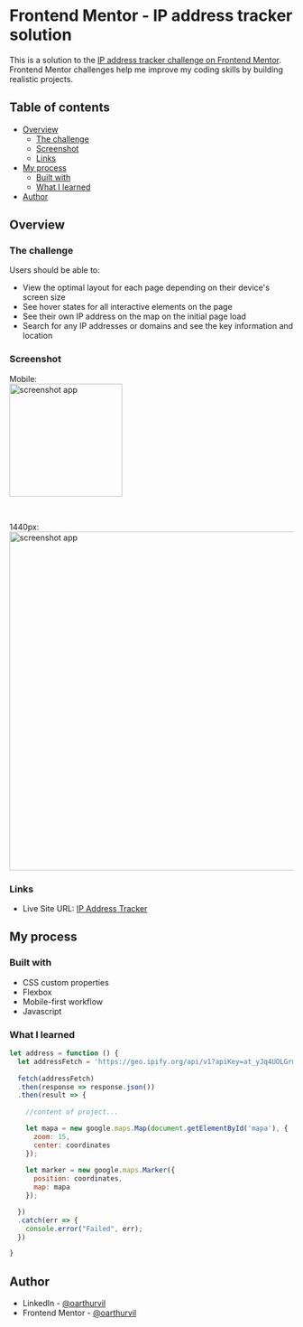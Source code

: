 # Frontend Mentor - IP address tracker solution

This is a solution to the [IP address tracker challenge on Frontend Mentor](https://www.frontendmentor.io/challenges/ip-address-tracker-I8-0yYAH0). 
Frontend Mentor challenges help me improve my coding skills by building realistic projects. 

## Table of contents

- [Overview](#overview)
  - [The challenge](#the-challenge)
  - [Screenshot](#screenshot)
  - [Links](#links)
- [My process](#my-process)
  - [Built with](#built-with)
  - [What I learned](#what-i-learned)
- [Author](#author)

## Overview

### The challenge

Users should be able to:

- View the optimal layout for each page depending on their device's screen size
- See hover states for all interactive elements on the page
- See their own IP address on the map on the initial page load
- Search for any IP addresses or domains and see the key information and location

### Screenshot

Mobile: <br/>
<img src="https://github.com/oarthurvil/IP-Address-Tracker-Challenge-03-Frontend-Mentor/blob/main/screenshot/mobile.png" alt="screenshot app" style="width:200px;"/>

<br/>

1440px: <br/>
<img src="https://github.com/oarthurvil/IP-Address-Tracker-Challenge-03-Frontend-Mentor/blob/main/screenshot/1440px.png" alt="screenshot app" style="width:600px;"/>

### Links

- Live Site URL: [IP Address Tracker](https://oarthurvil.github.io/IP-Address-Tracker-Challenge-04-Frontend-Mentor/)

## My process

### Built with

- CSS custom properties
- Flexbox
- Mobile-first workflow
- Javascript

### What I learned


```js
let address = function () {
  let addressFetch = 'https://geo.ipify.org/api/v1?apiKey=at_yJq4UOLGrmSqTN3xxaM7iVeeZD4KG&domain=' + inputValue.value;
  
  fetch(addressFetch)
  .then(response => response.json())
  .then(result => {
  
    //content of project...

    let mapa = new google.maps.Map(document.getElementById('mapa'), {
      zoom: 15,
      center: coordinates 
    });
  
    let marker = new google.maps.Marker({
      position: coordinates,
      map: mapa
    });

  })
  .catch(err => {
    console.error("Failed", err);
  })

}
```

## Author

- LinkedIn - [@oarthurvil](www.linkedin.com/in/oarthurvil)
- Frontend Mentor - [@oarthurvil](https://www.frontendmentor.io/profile/oarthurvil)
